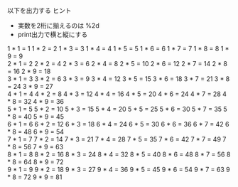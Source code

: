 以下を出力する
ヒント
- 実数を2桁に揃えるのは %2d
- print出力で横と縦にする


1 * 1 =  1   1 * 2 =  2   1 * 3 =  3   1 * 4 =  4   1 * 5 =  5   1 * 6 =  6   1 * 7 =  7   1 * 8 =  8   1 * 9 =  9  
2 * 1 =  2   2 * 2 =  4   2 * 3 =  6   2 * 4 =  8   2 * 5 = 10   2 * 6 = 12   2 * 7 = 14   2 * 8 = 16   2 * 9 = 18  
3 * 1 =  3   3 * 2 =  6   3 * 3 =  9   3 * 4 = 12   3 * 5 = 15   3 * 6 = 18   3 * 7 = 21   3 * 8 = 24   3 * 9 = 27  
4 * 1 =  4   4 * 2 =  8   4 * 3 = 12   4 * 4 = 16   4 * 5 = 20   4 * 6 = 24   4 * 7 = 28   4 * 8 = 32   4 * 9 = 36  
5 * 1 =  5   5 * 2 = 10   5 * 3 = 15   5 * 4 = 20   5 * 5 = 25   5 * 6 = 30   5 * 7 = 35   5 * 8 = 40   5 * 9 = 45  
6 * 1 =  6   6 * 2 = 12   6 * 3 = 18   6 * 4 = 24   6 * 5 = 30   6 * 6 = 36   6 * 7 = 42   6 * 8 = 48   6 * 9 = 54  
7 * 1 =  7   7 * 2 = 14   7 * 3 = 21   7 * 4 = 28   7 * 5 = 35   7 * 6 = 42   7 * 7 = 49   7 * 8 = 56   7 * 9 = 63  
8 * 1 =  8   8 * 2 = 16   8 * 3 = 24   8 * 4 = 32   8 * 5 = 40   8 * 6 = 48   8 * 7 = 56   8 * 8 = 64   8 * 9 = 72  
9 * 1 =  9   9 * 2 = 18   9 * 3 = 27   9 * 4 = 36   9 * 5 = 45   9 * 6 = 54   9 * 7 = 63   9 * 8 = 72   9 * 9 = 81
